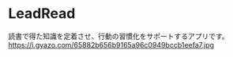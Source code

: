 # LeadRead

読書で得た知識を定着させ、行動の習慣化をサポートするアプリです。
https://i.gyazo.com/65882b656b9165a96c0949bccb1eefa7.jpg
